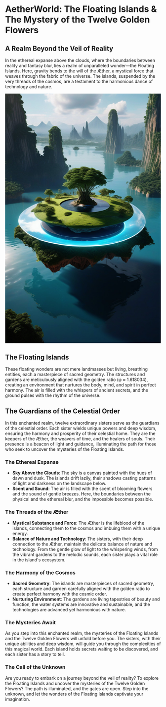 # AetherWorld: The Floating Islands & The Mystery of the Twelve Golden Flowers

## A Realm Beyond the Veil of Reality

In the ethereal expanse above the clouds, where the boundaries between reality and fantasy blur, lies a realm of unparalleled wonder—the Floating Islands. Here, gravity bends to the will of the Æther, a mystical force that weaves through the fabric of the universe. The islands, suspended by the very threads of the cosmos, are a testament to the harmonious dance of technology and nature.

![AetherWorld](html/img/worlds/Svet_levitacije_2.jpg)

## The Floating Islands

These floating wonders are not mere landmasses but living, breathing entities, each a masterpiece of sacred geometry. The structures and gardens are meticulously aligned with the golden ratio (φ ≈ 1.618034), creating an environment that nurtures the body, mind, and spirit in perfect harmony. The air is filled with the whispers of ancient secrets, and the ground pulses with the rhythm of the universe.

## The Guardians of the Celestial Order

In this enchanted realm, twelve extraordinary sisters serve as the guardians of the celestial order. Each sister wields unique powers and deep wisdom, ensuring the harmony and prosperity of their celestial home. They are the keepers of the Æther, the weavers of time, and the healers of souls. Their presence is a beacon of light and guidance, illuminating the path for those who seek to uncover the mysteries of the Floating Islands.

### The Ethereal Expanse

- **Sky Above the Clouds**: The sky is a canvas painted with the hues of dawn and dusk. The islands drift lazily, their shadows casting patterns of light and darkness on the landscape below.
- **Scent and Sound**: The air is filled with the scent of blooming flowers and the sound of gentle breezes. Here, the boundaries between the physical and the ethereal blur, and the impossible becomes possible.

### The Threads of the Æther

- **Mystical Substance and Force**: The Æther is the lifeblood of the islands, connecting them to the cosmos and imbuing them with a unique energy.
- **Balance of Nature and Technology**: The sisters, with their deep connection to the Æther, maintain the delicate balance of nature and technology. From the gentle glow of light to the whispering winds, from the vibrant gardens to the melodic sounds, each sister plays a vital role in the island's ecosystem.

### The Harmony of the Cosmos

- **Sacred Geometry**: The islands are masterpieces of sacred geometry, each structure and garden carefully aligned with the golden ratio to create perfect harmony with the cosmic order.
- **Nurturing Environment**: The gardens are living tapestries of beauty and function, the water systems are innovative and sustainable, and the technologies are advanced yet harmonious with nature.

### The Mysteries Await

As you step into this enchanted realm, the mysteries of the Floating Islands and the Twelve Golden Flowers will unfold before you. The sisters, with their unique abilities and deep wisdom, will guide you through the complexities of this magical world. Each island holds secrets waiting to be discovered, and each sister has a story to tell.

### The Call of the Unknown

Are you ready to embark on a journey beyond the veil of reality? To explore the Floating Islands and uncover the mysteries of the Twelve Golden Flowers? The path is illuminated, and the gates are open. Step into the unknown, and let the wonders of the Floating Islands captivate your imagination.
